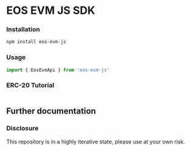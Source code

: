 # EOS EVM JS SDK

### Installation
```bash
npm install eos-evm-js
```

### Usage
```js
import { EosEvmApi } from 'eos-evm-js'
```

### ERC-20 Tutorial
```js

```

## Further documentation

### Disclosure
This repository is in a highly iterative state, please use at your own risk.